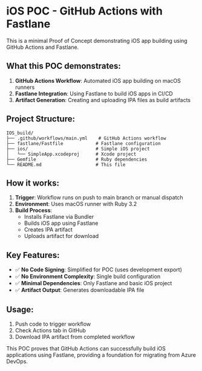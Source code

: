 # iOS POC - GitHub Actions with Fastlane

This is a minimal Proof of Concept demonstrating iOS app building using GitHub Actions and Fastlane.

## What this POC demonstrates:

1. **GitHub Actions Workflow**: Automated iOS app building on macOS runners
2. **Fastlane Integration**: Using Fastlane to build iOS apps in CI/CD
3. **Artifact Generation**: Creating and uploading IPA files as build artifacts

## Project Structure:

```
IOS_build/
├── .github/workflows/main.yml    # GitHub Actions workflow
├── fastlane/Fastfile            # Fastlane configuration
├── ios/                         # Simple iOS project
│   └── SimpleApp.xcodeproj      # Xcode project
├── Gemfile                      # Ruby dependencies
└── README.md                    # This file
```

## How it works:

1. **Trigger**: Workflow runs on push to main branch or manual dispatch
2. **Environment**: Uses macOS runner with Ruby 3.2
3. **Build Process**: 
   - Installs Fastlane via Bundler
   - Builds iOS app using Fastlane
   - Creates IPA artifact
   - Uploads artifact for download

## Key Features:

- ✅ **No Code Signing**: Simplified for POC (uses development export)
- ✅ **No Environment Complexity**: Single build configuration
- ✅ **Minimal Dependencies**: Only Fastlane and basic iOS project
- ✅ **Artifact Output**: Generates downloadable IPA file

## Usage:

1. Push code to trigger workflow
2. Check Actions tab in GitHub
3. Download IPA artifact from completed workflow

This POC proves that GitHub Actions can successfully build iOS applications using Fastlane, providing a foundation for migrating from Azure DevOps.
